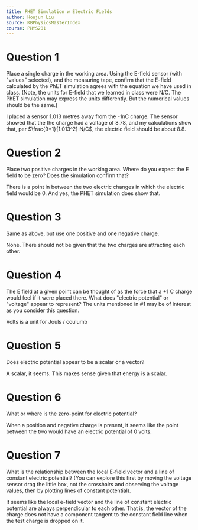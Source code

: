 ```yaml
---
title: PHET Simulation w Electric Fields
author: Houjun Liu
source: KBPhysicsMasterIndex
course: PHYS201
---
```


# Question 1
Place a single charge in the working area. Using the E-field sensor (with "values" selected), and the measuring tape, confirm that the E-field calculated by the PhET simulation agrees with the equation we have used in class. (Note, the units for E-field that we learned in class were N/C. The PhET simulation may express the units differently. But the numerical values should be the same.)

I placed a sensor 1.013 metres away from the -1nC charge. The sensor showed that the the charge had a voltage of 8.78, and my calculations show that, per $\frac{9*1}{1.013^2} N/C$, the electric field should be about 8.8.

# Question 2
Place two positive charges in the working area. Where do you expect the E field to be zero? Does the simulation confirm that?

There is a point in between the two electric changes in which the electric field would be 0. And yes, the PHET simulation does show that.

# Question 3
Same as above, but use one positive and one negative charge.

None. There should not be given that the two charges are attracting each other.

# Question 4
The E field at a given point can be thought of as the force that a +1 C charge would feel if it were placed there. What does "electric potential" or "voltage" appear to represent? The units mentioned in #1 may be of interest as you consider this question.

Volts is a unit for Jouls / coulumb

# Question 5
Does electric potential appear to be a scalar or a vector?

A scalar, it seems. This makes sense given that energy is a scalar.

# Question 6
What or where is the zero-point for electric potential?

When a position and negative charge is present, it seems like the point between the two would have an electric potential of 0 volts.

# Question 7
 What is the relationship between the local E-field vector and a line of constant electric potential? (You can explore this first by moving the voltage sensor drag the little box, not the crosshairs and observing the voltage values, then by plotting lines of constant potential).
 
 It seems like the local e-field vector and the line of constant electric potential are always perpendicular to each other. That is, the vector of the charge does not have a component tangent to the constant field line when the test charge is dropped on it.
 
